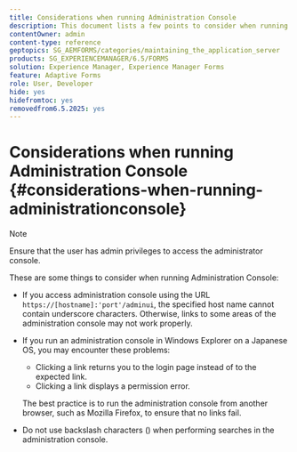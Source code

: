 ```yaml
---
title: Considerations when running Administration Console
description: This document lists a few points to consider when running Administration Console.
contentOwner: admin
content-type: reference
geptopics: SG_AEMFORMS/categories/maintaining_the_application_server
products: SG_EXPERIENCEMANAGER/6.5/FORMS
solution: Experience Manager, Experience Manager Forms
feature: Adaptive Forms
role: User, Developer
hide: yes
hidefromtoc: yes
removedfrom6.5.2025: yes
---
```

# Considerations when running Administration Console {#considerations-when-running-administrationconsole}

>[!NOTE]
> 
> Ensure that the user has admin privileges to access the administrator console.

These are some things to consider when running Administration Console:

* If you access administration console using the URL `https://[hostname]:'port'/adminui`, the specified host name cannot contain underscore characters. Otherwise, links to some areas of the administration console may not work properly.
* If you run an administration console in Windows Explorer on a Japanese OS, you may encounter these problems:

    * Clicking a link returns you to the login page instead of to the expected link.
    * Clicking a link displays a permission error.

  The best practice is to run the administration console from another browser, such as Mozilla Firefox, to ensure that no links fail.

* Do not use backslash characters () when performing searches in the administration console.

